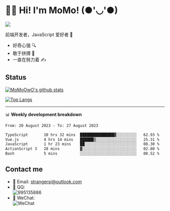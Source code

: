 # 👨‍🎓 Hi! I'm MoMo! (●'◡'●)

[![](https://img.shields.io/badge/-@MoMoOwO-%23181717?style=flat-square&logo=github)](https://github.com/MoMoOwO)

前端开发者，JavaScript 爱好者 💖
- 好奇心强 🔍
- 敢于拼搏 💪
- 一直在努力着 ✍

## Status

[![MoMoOwO's github stats](https://github-readme-stats.vercel.app/api?username=MoMoOwO&show_icons=true&theme=tokyonight)](https://github.com/MoMoOwO)

[![Top Langs](https://github-readme-stats.vercel.app/api/top-langs/?username=MoMoOwO&layout=compact&theme=tokyonight)](https://github.com/MoMoOwO)

---

📊 **Weekly development breakdown**

<!--START_SECTION:waka-->

```txt
From: 20 August 2023 - To: 27 August 2023

TypeScript       10 hrs 32 mins  ███████████████▓░░░░░░░░░   62.93 %
Vue.js           4 hrs 14 mins   ██████▒░░░░░░░░░░░░░░░░░░   25.31 %
JavaScript       1 hr 23 mins    ██░░░░░░░░░░░░░░░░░░░░░░░   08.30 %
ActionScript 3   28 mins         ▓░░░░░░░░░░░░░░░░░░░░░░░░   02.80 %
Bash             5 mins          ░░░░░░░░░░░░░░░░░░░░░░░░░   00.52 %
```

<!--END_SECTION:waka-->

## Contact me

- 📧 Email: strangersj@outlook.com
- 🐧 QQ:  
  ![995135886](https://i.loli.net/2020/11/27/Yx6eDSQi34Va5IA.jpg)
- 💭 WeChat:  
  ![WeChat](https://i.loli.net/2020/11/27/wWX6uVoIQqig5KP.jpg)
  
